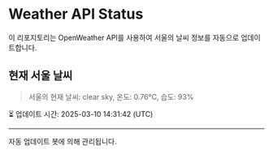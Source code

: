 
# Weather API Status

이 리포지토리는 OpenWeather API를 사용하여 서울의 날씨 정보를 자동으로 업데이트합니다.

## 현재 서울 날씨
> 서울의 현재 날씨: clear sky, 온도: 0.76°C, 습도: 93%

⏳ 업데이트 시간: 2025-03-10 14:31:42 (UTC)

---
자동 업데이트 봇에 의해 관리됩니다.
